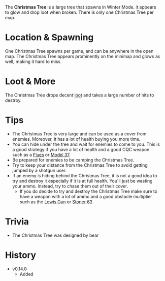 <Event />

The **Christmas Tree** is a large tree that spawns in Winter Mode. It appears to glow and drop loot when broken. There is only one Christmas Tree per map.

# Location & Spawning

One Christmas Tree spawns per game, and can be anywhere in the open map. The Christmas Tree appears prominently on the minimap and glows as well, making it hard to miss.

# Loot & More

The Christmas Tree drops decent [loot](/loot#christmas_tree) and takes a large number of hits to destroy.

# Tips

- The Christmas Tree is very large and can be used as a cover from enemies. Moreover, it has a lot of health buying you more time.
- You can hide under the tree and wait for enemies to come to you. This is a good strategy if you have a lot of health and a good CQC weapon such as a [Flues](/weapons/guns/flues) or [Model 37](/weapons/guns/model_37).
- Be prepared for enemies to be camping the Christmas Tree.
- Try to keep your distance from the Christmas Tree to avoid getting jumped by a shotgun user.
- If an enemy is hiding behind the Christmas Tree, it is not a good idea to try and destroy it especially if it is at full health. You'll just be wasting your ammo. Instead, try to chase them out of their cover.
  - If you do decide to try and destroy the Christmas Tree make sure to have a weapon with a lot of ammo and a good obstacle multiplier such as the [Lewis Gun](/weapons/guns/lewis_gun) or [Stoner 63](/weapons/guns/stoner_63).

# Trivia

- The Christmas Tree was designed by bear

# History

- v0.14.0
  - Added
